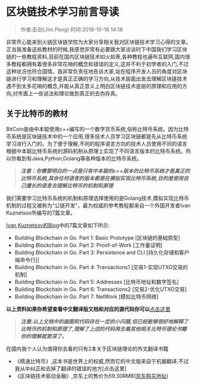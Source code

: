 # 区块链技术学习前言导读
> 作者:彭劲(Jim.Peng) 时间:2018-10-16 14:18

非常开心能来到火链区块链学院为大家分享相关我对区块链技术学习心得的文章。正当我准备这些教材的时候,我感觉非常有必要跟大家谈谈时下中国我们学习区块链的一些教程资料,目前在国内区块链技术如火如荼,各种教程也遍布互联网,国内很多教程都拥有着很多非常花哨的概念和错误的定义,这并不利于初学者的入门,不过这种状况也符合国情。我非常负责任地告诉大家,站在程序开发人员的角度对区块链进行学习和理解这才是真正正确的学习方向,从技术层面出发去理解区块链技术遇不到太多花哨的概念,并能从真正意义上明白区块链技术底层的原理和应用的方向,对市面上一些说法和理论做到真正的去伪存真。

## 关于比特币的教材
BitCoin是由中本聪使用c++编写的一个数字货币系统,俗称比特币系统。因为比特币系统是区块链技术中的一个应用,很多技术人员学习区块链都是先从比特币系统学习进行入门的。为了便于理解,不同的程序语言方向的技术人员使用不同的语言根据中本聪比特币系统的源码机制从原理上实现了不同语言版本的比特币系统。所以你看到有Java,Python,Golang等各种版本的比特币系统。

> ***注意：你需要明白的一点是只有中本聪的c++版本的比特币系统才是真正的比特币系统,其余任何语言的版本都是在模拟实现比特币系统,目的是使用自己擅长的语言去理解比特币的机制和原理***

我们需要学习比特币系统的机制和原理选择使用的是Golang技术,模拟实现比特币机制的过程又被称为"公链开发"。最为权威的参考教程都来自一个外国开发者Ivan Kuznetsov所编写的7篇文章。

[Ivan Kuznetsov的Blog](https://jeiwan.cc/)中的7篇文章如下所示:

* Building Blockchain in Go. Part 1: Basic Prototype [区块链的基础原型]
* Building Blockchain in Go. Part 2: Proof-of-Work [工作量证明]
* Building Blockchain in Go. Part 3: Persistence and CLI [持久化存储和客户端命令行]]
* Building Blockchain in Go. Part 4: Transactions1 [交易1-实现UTXO交易的机制]
* Building Blockchain in Go. Part 5: Addresses [比特币地址和数字签名]   
* Building Blockchain in Go. Part 6: Transactions2 [交易2-优化UTXO交易]
* Building Blockchain in Go. Part 7: NetWork  [模拟比特币网络]

**以上资料如果你希望查看中文翻译版文档和对应的源代码你可以**[点击这里](https://github.com/pengjim520golang/blockchain-tutorial/tree/master/%E6%AF%94%E7%89%B9%E5%B8%81%E6%9D%83%E5%A8%81%E6%95%99%E6%9D%90/Golang%E5%AE%9E%E7%8E%B0%E6%AF%94%E7%89%B9%E5%B8%81/)

> ***注意:以上文档中的画图和代码存在一定的小问题,但已经能够很好地解释了比特币的机制和原理了,理解了上述的代码再去看其他相关比特币理论书籍你的理解就更深了。***

在国内我个人认为值得你去看的只有2本关于区块链理论的外文翻译书籍

* 《精通比特币》,这本书是世界上的权威,然而它的中文版来自于机器翻译,不过我从中纠正和去掉了翻译的错误的地方[点击这里]
* 《区块链技术驱动金融》,京东上的售价为59.30RMB([京东购买地址](https://item.jd.com/12014042.html))